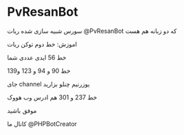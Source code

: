 # PvResanBot

سورس شبیه سازی شده ربات @PvResanBot که دو زبانه هم هست


اموزش:
خط دوم توکن ربات

خط 56 ایدی عددی شما


خط 90 و 94 و 123 و139

جای channel یوزرنیم چنلو بزارید

خط 237 و 301 هم ادرس وب هووک 

موفق باشید



کانال ما
@PHPBotCreator
